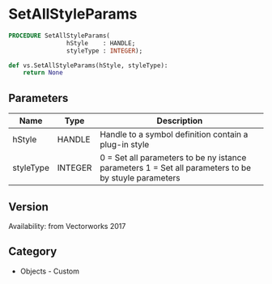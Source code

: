 # SetAllStyleParams

```pascal
PROCEDURE SetAllStyleParams(
				hStyle    : HANDLE;
				styleType : INTEGER);
```

```python
def vs.SetAllStyleParams(hStyle, styleType):
    return None
```

## Parameters
|Name|Type|Description|
|---|---|---|
|hStyle|HANDLE|Handle to a symbol definition contain a plug-in style|
|styleType|INTEGER|0 = Set all parameters to be ny istance parameters 1 = Set all parameters to be by stuyle parameters|

## Version
Availability: from Vectorworks 2017

## Category
* Objects - Custom

